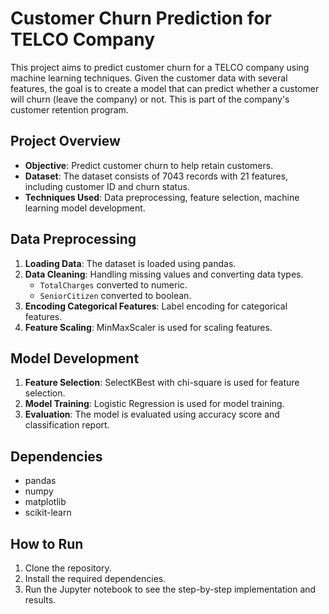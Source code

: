 # Customer Churn Prediction for TELCO Company

This project aims to predict customer churn for a TELCO company using machine learning techniques. Given the customer data with several features, the goal is to create a model that can predict whether a customer will churn (leave the company) or not. This is part of the company's customer retention program.

## Project Overview

- **Objective**: Predict customer churn to help retain customers.
- **Dataset**: The dataset consists of 7043 records with 21 features, including customer ID and churn status.
- **Techniques Used**: Data preprocessing, feature selection, machine learning model development.

## Data Preprocessing

1. **Loading Data**: The dataset is loaded using pandas.
2. **Data Cleaning**: Handling missing values and converting data types.
   - `TotalCharges` converted to numeric.
   - `SeniorCitizen` converted to boolean.
3. **Encoding Categorical Features**: Label encoding for categorical features.
4. **Feature Scaling**: MinMaxScaler is used for scaling features.

## Model Development

1. **Feature Selection**: SelectKBest with chi-square is used for feature selection.
2. **Model Training**: Logistic Regression is used for model training.
3. **Evaluation**: The model is evaluated using accuracy score and classification report.

## Dependencies

- pandas
- numpy
- matplotlib
- scikit-learn

## How to Run

1. Clone the repository.
2. Install the required dependencies.
3. Run the Jupyter notebook to see the step-by-step implementation and results.

